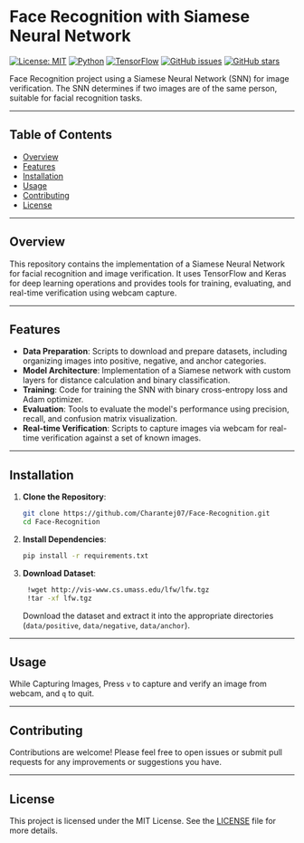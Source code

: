 # Face Recognition with Siamese Neural Network

[![License: MIT](https://img.shields.io/badge/License-MIT-yellow.svg)](https://opensource.org/licenses/MIT)
[![Python](https://img.shields.io/badge/Python-3.7%2B-blue)](https://www.python.org/downloads/)
[![TensorFlow](https://img.shields.io/badge/TensorFlow-2.0%2B-orange)](https://www.tensorflow.org/)
[![GitHub issues](https://img.shields.io/github/issues/Charantej07/Face-Recognition)](https://github.com/Charantej07/Face-Recognition/issues)
[![GitHub stars](https://img.shields.io/github/stars/Charantej07/Face-Recognition)](https://github.com/Charantej07/Face-Recognition/stargazers)

Face Recognition project using a Siamese Neural Network (SNN) for image verification. The SNN determines if two images are of the same person, suitable for facial recognition tasks.

---

## Table of Contents

- [Overview](#overview)
- [Features](#features)
- [Installation](#installation)
- [Usage](#usage)
- [Contributing](#contributing)
- [License](#license)

---

## Overview

This repository contains the implementation of a Siamese Neural Network for facial recognition and image verification. It uses TensorFlow and Keras for deep learning operations and provides tools for training, evaluating, and real-time verification using webcam capture.

---

## Features

- **Data Preparation**: Scripts to download and prepare datasets, including organizing images into positive, negative, and anchor categories.
- **Model Architecture**: Implementation of a Siamese network with custom layers for distance calculation and binary classification.
- **Training**: Code for training the SNN with binary cross-entropy loss and Adam optimizer.
- **Evaluation**: Tools to evaluate the model's performance using precision, recall, and confusion matrix visualization.
- **Real-time Verification**: Scripts to capture images via webcam for real-time verification against a set of known images.

---

## Installation

1. **Clone the Repository**:
    ```bash
    git clone https://github.com/Charantej07/Face-Recognition.git
    cd Face-Recognition
    ```

2. **Install Dependencies**:
    ```bash
    pip install -r requirements.txt
    ```

3. **Download Dataset**:
   ```bash
    !wget http://vis-www.cs.umass.edu/lfw/lfw.tgz
    !tar -xf lfw.tgz
   ```
   Download the dataset and extract it into the appropriate directories (`data/positive`, `data/negative`, `data/anchor`).

---

## Usage

While Capturing Images, Press `v` to capture and verify an image from webcam, and `q` to quit.

---

## Contributing

Contributions are welcome! Please feel free to open issues or submit pull requests for any improvements or suggestions you have.

---

## License

This project is licensed under the MIT License. See the [LICENSE](LICENSE) file for more details.

